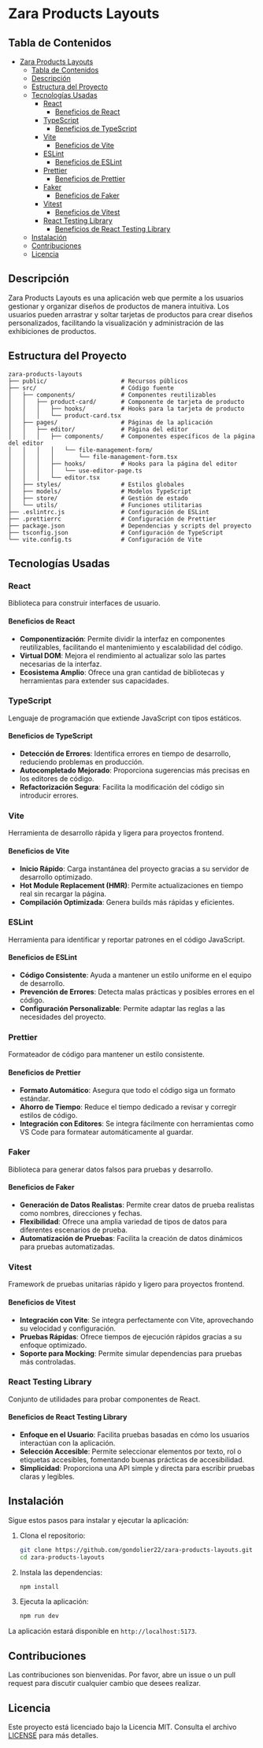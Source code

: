 # Zara Products Layouts

## Tabla de Contenidos

- [Zara Products Layouts](#zara-products-layouts)
  - [Tabla de Contenidos](#tabla-de-contenidos)
  - [Descripción](#descripción)
  - [Estructura del Proyecto](#estructura-del-proyecto)
  - [Tecnologías Usadas](#tecnologías-usadas)
    - [React](#react)
      - [Beneficios de React](#beneficios-de-react)
    - [TypeScript](#typescript)
      - [Beneficios de TypeScript](#beneficios-de-typescript)
    - [Vite](#vite)
      - [Beneficios de Vite](#beneficios-de-vite)
    - [ESLint](#eslint)
      - [Beneficios de ESLint](#beneficios-de-eslint)
    - [Prettier](#prettier)
      - [Beneficios de Prettier](#beneficios-de-prettier)
    - [Faker](#faker)
      - [Beneficios de Faker](#beneficios-de-faker)
    - [Vitest](#vitest)
      - [Beneficios de Vitest](#beneficios-de-vitest)
    - [React Testing Library](#react-testing-library)
      - [Beneficios de React Testing Library](#beneficios-de-react-testing-library)
  - [Instalación](#instalación)
  - [Contribuciones](#contribuciones)
  - [Licencia](#licencia)

## Descripción

Zara Products Layouts es una aplicación web que permite a los usuarios gestionar y organizar diseños de productos de manera intuitiva. Los usuarios pueden arrastrar y soltar tarjetas de productos para crear diseños personalizados, facilitando la visualización y administración de las exhibiciones de productos.

## Estructura del Proyecto

```plain-text
zara-products-layouts
├── public/                     # Recursos públicos
├── src/                        # Código fuente
│   ├── components/             # Componentes reutilizables
│   │   ├── product-card/       # Componente de tarjeta de producto
│   │   │   ├── hooks/          # Hooks para la tarjeta de producto
│   │   │   └── product-card.tsx
│   ├── pages/                  # Páginas de la aplicación
│   │   ├── editor/             # Página del editor
│   │   │   ├── components/     # Componentes específicos de la página del editor
│   │   │   │   └── file-management-form/
│   │   │   │       └── file-management-form.tsx
│   │   │   ├── hooks/          # Hooks para la página del editor
│   │   │   │   └── use-editor-page.ts
│   │   │   └── editor.tsx
│   ├── styles/                 # Estilos globales
│   ├── models/                 # Modelos TypeScript
│   ├── store/                  # Gestión de estado
│   └── utils/                  # Funciones utilitarias
├── .eslintrc.js                # Configuración de ESLint
├── .prettierrc                 # Configuración de Prettier
├── package.json                # Dependencias y scripts del proyecto
├── tsconfig.json               # Configuración de TypeScript
└── vite.config.ts              # Configuración de Vite
```

## Tecnologías Usadas

### React

Biblioteca para construir interfaces de usuario.

#### Beneficios de React

- **Componentización**: Permite dividir la interfaz en componentes reutilizables, facilitando el mantenimiento y escalabilidad del código.
- **Virtual DOM**: Mejora el rendimiento al actualizar solo las partes necesarias de la interfaz.
- **Ecosistema Amplio**: Ofrece una gran cantidad de bibliotecas y herramientas para extender sus capacidades.

### TypeScript

Lenguaje de programación que extiende JavaScript con tipos estáticos.

#### Beneficios de TypeScript

- **Detección de Errores**: Identifica errores en tiempo de desarrollo, reduciendo problemas en producción.
- **Autocompletado Mejorado**: Proporciona sugerencias más precisas en los editores de código.
- **Refactorización Segura**: Facilita la modificación del código sin introducir errores.

### Vite

Herramienta de desarrollo rápida y ligera para proyectos frontend.

#### Beneficios de Vite

- **Inicio Rápido**: Carga instantánea del proyecto gracias a su servidor de desarrollo optimizado.
- **Hot Module Replacement (HMR)**: Permite actualizaciones en tiempo real sin recargar la página.
- **Compilación Optimizada**: Genera builds más rápidas y eficientes.

### ESLint

Herramienta para identificar y reportar patrones en el código JavaScript.

#### Beneficios de ESLint

- **Código Consistente**: Ayuda a mantener un estilo uniforme en el equipo de desarrollo.
- **Prevención de Errores**: Detecta malas prácticas y posibles errores en el código.
- **Configuración Personalizable**: Permite adaptar las reglas a las necesidades del proyecto.

### Prettier

Formateador de código para mantener un estilo consistente.

#### Beneficios de Prettier

- **Formato Automático**: Asegura que todo el código siga un formato estándar.
- **Ahorro de Tiempo**: Reduce el tiempo dedicado a revisar y corregir estilos de código.
- **Integración con Editores**: Se integra fácilmente con herramientas como VS Code para formatear automáticamente al guardar.

### Faker

Biblioteca para generar datos falsos para pruebas y desarrollo.

#### Beneficios de Faker

- **Generación de Datos Realistas**: Permite crear datos de prueba realistas como nombres, direcciones y fechas.
- **Flexibilidad**: Ofrece una amplia variedad de tipos de datos para diferentes escenarios de prueba.
- **Automatización de Pruebas**: Facilita la creación de datos dinámicos para pruebas automatizadas.

### Vitest

Framework de pruebas unitarias rápido y ligero para proyectos frontend.

#### Beneficios de Vitest

- **Integración con Vite**: Se integra perfectamente con Vite, aprovechando su velocidad y configuración.
- **Pruebas Rápidas**: Ofrece tiempos de ejecución rápidos gracias a su enfoque optimizado.
- **Soporte para Mocking**: Permite simular dependencias para pruebas más controladas.

### React Testing Library

Conjunto de utilidades para probar componentes de React.

#### Beneficios de React Testing Library

- **Enfoque en el Usuario**: Facilita pruebas basadas en cómo los usuarios interactúan con la aplicación.
- **Selección Accesible**: Permite seleccionar elementos por texto, rol o etiquetas accesibles, fomentando buenas prácticas de accesibilidad.
- **Simplicidad**: Proporciona una API simple y directa para escribir pruebas claras y legibles.

## Instalación

Sigue estos pasos para instalar y ejecutar la aplicación:

1. Clona el repositorio:

   ```bash
   git clone https://github.com/gondolier22/zara-products-layouts.git
   cd zara-products-layouts
   ```

2. Instala las dependencias:

   ```bash
   npm install
   ```

3. Ejecuta la aplicación:

   ```bash
   npm run dev
   ```

La aplicación estará disponible en `http://localhost:5173`.

## Contribuciones

Las contribuciones son bienvenidas. Por favor, abre un issue o un pull request para discutir cualquier cambio que desees realizar.

## Licencia

Este proyecto está licenciado bajo la Licencia MIT. Consulta el archivo [LICENSE](LICENSE) para más detalles.
